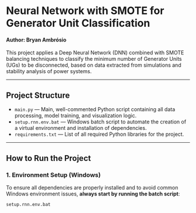 # Neural Network with SMOTE for Generator Unit Classification
#### Author: Bryan Ambrósio

This project applies a Deep Neural Network (DNN) combined with SMOTE balancing techniques to classify the minimum number of Generator Units (UGs) to be disconnected, based on data extracted from simulations and stability analysis of power systems.

---

## Project Structure

- `main.py` — Main, well-commented Python script containing all data processing, model training, and visualization logic.
- `setup.rnn.env.bat` — Windows batch script to automate the creation of a virtual environment and installation of dependencies.
- `requirements.txt` — List of all required Python libraries for the project.

---

## How to Run the Project

### 1. Environment Setup (Windows)

To ensure all dependencies are properly installed and to avoid common Windows environment issues, **always start by running the batch script**:

```cmd
setup.rnn.env.bat
